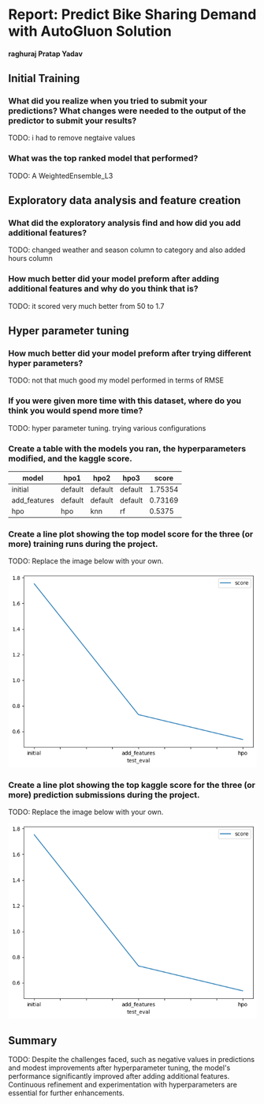 # Report: Predict Bike Sharing Demand with AutoGluon Solution
#### raghuraj Pratap Yadav

## Initial Training
### What did you realize when you tried to submit your predictions? What changes were needed to the output of the predictor to submit your results?
TODO:  i had to remove negtaive values

### What was the top ranked model that performed?
TODO: A WeightedEnsemble_L3

## Exploratory data analysis and feature creation
### What did the exploratory analysis find and how did you add additional features?
TODO:  changed weather and season column to category and also added hours column

### How much better did your model preform after adding additional features and why do you think that is?
TODO: it scored very much better from 50 to 1.7 

## Hyper parameter tuning
### How much better did your model preform after trying different hyper parameters?
TODO: not that much good my model performed in terms of RMSE

### If you were given more time with this dataset, where do you think you would spend more time?
TODO: hyper parameter tuning. trying various configurations

### Create a table with the models you ran, the hyperparameters modified, and the kaggle score.
|model|hpo1|hpo2|hpo3|score|
|--|--|--|--|--|
|initial|default|default|default|1.75354|
|add_features|default|default|default|0.73169|
|hpo|hpo|knn|rf|0.5375|

### Create a line plot showing the top model score for the three (or more) training runs during the project.

TODO: Replace the image below with your own.

![model_train_score.png](img/model_train_score.png)

### Create a line plot showing the top kaggle score for the three (or more) prediction submissions during the project.

TODO: Replace the image below with your own.

![model_test_score.png](img/model_test_score.png)

## Summary
TODO: Despite the challenges faced, such as negative values in predictions and modest improvements after hyperparameter tuning, the model's performance significantly improved after adding additional features. Continuous refinement and experimentation with hyperparameters are essential for further enhancements.
